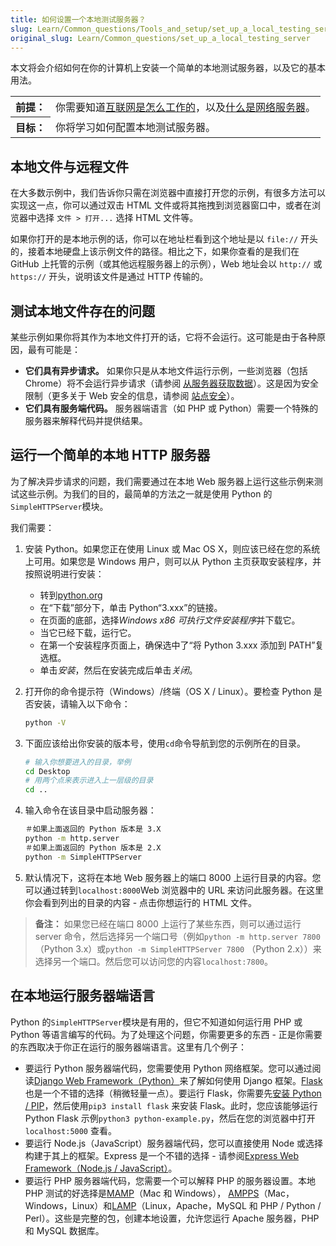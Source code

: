 ```yaml
---
title: 如何设置一个本地测试服务器？
slug: Learn/Common_questions/Tools_and_setup/set_up_a_local_testing_server
original_slug: Learn/Common_questions/set_up_a_local_testing_server
---
```


本文将会介绍如何在你的计算机上安装一个简单的本地测试服务器，以及它的基本用法。

<table class="learn-box standard-table">
  <tbody>
    <tr>
      <th scope="row">前提：</th>
      <td>
        你需要知道<a href="/zh-CN/docs/learn/How_the_Internet_works"
          >互联网是怎么工作的</a
        >，以及<a href="/zh-CN/docs/Learn/Common_questions/What_is_a_web_server"
          >什么是网络服务器</a
        >。
      </td>
    </tr>
    <tr>
      <th scope="row">目标：</th>
      <td>你将学习如何配置本地测试服务器。</td>
    </tr>
  </tbody>
</table>

## 本地文件与远程文件

在大多数示例中，我们告诉你只需在浏览器中直接打开您的示例，有很多方法可以实现这一点，你可以通过双击 HTML 文件或将其拖拽到浏览器窗口中，或者在浏览器中选择 `文件 > 打开...` 选择 HTML 文件等。

如果你打开的是本地示例的话，你可以在地址栏看到这个地址是以 `file://` 开头的，接着本地硬盘上该示例文件的路径。相比之下，如果你查看的是我们在 GitHub 上托管的示例（或其他远程服务器上的示例），Web 地址会以 `http://` 或 `https://` 开头，说明该文件是通过 HTTP 传输的。

## 测试本地文件存在的问题

某些示例如果你将其作为本地文件打开的话，它将不会运行。这可能是由于各种原因，最有可能是：

- **它们具有异步请求。** 如果你只是从本地文件运行示例，一些浏览器（包括 Chrome）将不会运行异步请求（请参阅 [从服务器获取数据](/zh-CN/docs/Learn/JavaScript/Client-side_web_APIs/Fetching_data)）。这是因为安全限制（更多关于 Web 安全的信息，请参阅 [站点安全](/zh-CN/docs/learn/Server-side/First_steps/Website_security)）。
- **它们具有服务端代码。** 服务器端语言（如 PHP 或 Python）需要一个特殊的服务器来解释代码并提供结果。

## 运行一个简单的本地 HTTP 服务器

为了解决异步请求的问题，我们需要通过在本地 Web 服务器上运行这些示例来测试这些示例。为我们的目的，最简单的方法之一就是使用 Python 的`SimpleHTTPServer`模块。

我们需要：

1. 安装 Python。如果您正在使用 Linux 或 Mac OS X，则应该已经在您的系统上可用。如果您是 Windows 用户，则可以从 Python 主页获取安装程序，并按照说明进行安装：

    - 转到[python.org](https://www.python.org/)
    - 在“下载”部分下，单击 Python“3.xxx”的链接。
    - 在页面的底部，选择*Windows x86 可执行文件安装程序*并下载它。
    - 当它已经下载，运行它。
    - 在第一个安装程序页面上，确保选中了“将 Python 3.xxx 添加到 PATH”复选框。
    - 单击*安装*，然后在安装完成后单击*关闭*。

2. 打开你的命令提示符（Windows）/终端（OS X / Linux）。要检查 Python 是否安装，请输入以下命令：

    ```bash
    python -V
    ```

3. 下面应该给出你安装的版本号，使用`cd`命令导航到您的示例所在的目录。

    ```bash
    # 输入你想要进入的目录，举例
    cd Desktop
    # 用两个点来表示进入上一层级的目录
    cd ..
    ```

4. 输入命令在该目录中启动服务器：

    ```bash
    ＃如果上面返回的 Python 版本是 3.X
    python -m http.server
    ＃如果上面返回的 Python 版本是 2.X
    python -m SimpleHTTPServer
    ```

5. 默认情况下，这将在本地 Web 服务器上的端口 8000 上运行目录的内容。您可以通过转到`localhost:8000`Web 浏览器中的 URL 来访问此服务器。在这里你会看到列出的目录的内容 - 点击你想运行的 HTML 文件。

> **备注：** 如果您已经在端口 8000 上运行了某些东西，则可以通过运行 server 命令，然后选择另一个端口号（例如`python -m http.server 7800` （Python 3.x）或`python -m SimpleHTTPServer 7800` （Python 2.x））来选择另一个端口。然后您可以访问您的内容`localhost:7800`。

## 在本地运行服务器端语言

Python 的`SimpleHTTPServer`模块是有用的，但它不知道如何运行用 PHP 或 Python 等语言编写的代码。为了处理这个问题，你需要更多的东西 - 正是你需要的东西取决于你正在运行的服务器端语言。这里有几个例子：

- 要运行 Python 服务器端代码，您需要使用 Python 网络框架。您可以通过阅读[Django Web Framework（Python）](/zh-CN/docs/Learn/Server-side/Django)来了解如何使用 Django 框架。[Flask](http://flask.pocoo.org/)也是一个不错的选择（稍微轻量一点）。要运行 Flask，你需要先[安装 Python / PIP](/zh-CN/docs/Learn/Server-side/Django/development_environment#Installing_Python_3)，然后使用`pip3 install flask` 来安装 Flask。此时，您应该能够运行 Python Flask 示例`python3 python-example.py`，然后在您的浏览器中打开 `localhost:5000` 查看。
- 要运行 Node.js（JavaScript）服务器端代码，您可以直接使用 Node 或选择构建于其上的框架。Express 是一个不错的选择 - 请参阅[Express Web Framework（Node.js / JavaScript）](/zh-CN/docs/Learn/Server-side/Express_Nodejs)。
- 要运行 PHP 服务器端代码，您需要一个可以解释 PHP 的服务器设置。本地 PHP 测试的好选择是[MAMP](https://www.mamp.info/en/downloads/)（Mac 和 Windows）， [AMPPS](http://ampps.com/download)（Mac，Windows，Linux）和[LAMP](https://www.linux.com/learn/easy-lamp-server-installation)（Linux，Apache，MySQL 和 PHP / Python / Perl）。这些是完整的包，创建本地设置，允许您运行 Apache 服务器，PHP 和 MySQL 数据库。
